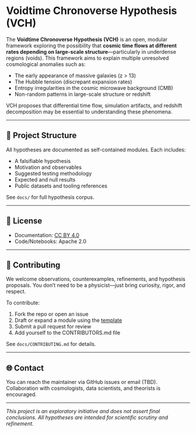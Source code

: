 # Voidtime Chronoverse Hypothesis (VCH)

The **Voidtime Chronoverse Hypothesis (VCH)** is an open, modular framework exploring the possibility that **cosmic time flows at different rates depending on large-scale structure**—particularly in underdense regions (voids). This framework aims to explain multiple unresolved cosmological anomalies such as:

- The early appearance of massive galaxies (z > 13)
- The Hubble tension (discrepant expansion rates)
- Entropy irregularities in the cosmic microwave background (CMB)
- Non-random patterns in large-scale structure or redshift

VCH proposes that differential time flow, simulation artifacts, and redshift decomposition may be essential to understanding these phenomena.

---

## 🧩 Project Structure

All hypotheses are documented as self-contained modules. Each includes:

- A falsifiable hypothesis
- Motivation and observables
- Suggested testing methodology
- Expected and null results
- Public datasets and tooling references

See `docs/` for full hypothesis corpus.

---

## 📄 License

- Documentation: [CC BY 4.0](https://creativecommons.org/licenses/by/4.0/)
- Code/Notebooks: Apache 2.0

---

## 👥 Contributing

We welcome observations, counterexamples, refinements, and hypothesis proposals. You don’t need to be a physicist—just bring curiosity, rigor, and respect.

To contribute:

1. Fork the repo or open an issue
2. Draft or expand a module using the [template](docs/VCH_Template.md)
3. Submit a pull request for review
4. Add yourself to the CONTRIBUTORS.md file

See `docs/CONTRIBUTING.md` for details.

---

## 🌐 Contact

You can reach the maintainer via GitHub issues or email (TBD). Collaboration with cosmologists, data scientists, and theorists is encouraged.

---

*This project is an exploratory initiative and does not assert final conclusions. All hypotheses are intended for scientific scrutiny and refinement.*
